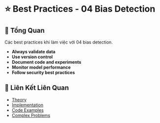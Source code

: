 # ⭐ Best Practices - 04 Bias Detection

## 🎯 Tổng Quan

Các best practices khi làm việc với 04 bias detection.

- **Always validate data**
- **Use version control**
- **Document code and experiments**
- **Monitor model performance**
- **Follow security best practices**

## 🔗 Liên Kết Liên Quan

- [Theory](./THEORY_04_bias_detection.md)
- [Implementation](./IMPLEMENTATION_04_bias_detection.md)
- [Code Examples](./CODE_EXAMPLES_04_bias_detection.md)
- [Complex Problems](./COMPLEX_PROBLEMS.md)
